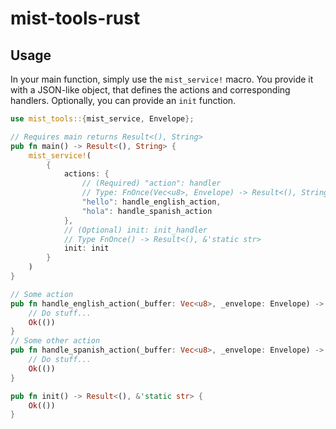 # mist-tools-rust

## Usage

In your main function, simply use the `mist_service!` macro. You provide it with a JSON-like
object, that defines the actions and corresponding handlers.
Optionally, you can provide an `init` function.

```rust
use mist_tools::{mist_service, Envelope};

// Requires main returns Result<(), String>
pub fn main() -> Result<(), String> {
    mist_service!(
        {
            actions: {
                // (Required) "action": handler
                // Type: FnOnce(Vec<u8>, Envelope) -> Result<(), String>
                "hello": handle_english_action,
                "hola": handle_spanish_action
            },
            // (Optional) init: init_handler
            // Type FnOnce() -> Result<(), &'static str>
            init: init
        }
    )
}

// Some action
pub fn handle_english_action(_buffer: Vec<u8>, _envelope: Envelope) -> Result<(), String> {
    // Do stuff...
    Ok(())
}
// Some other action
pub fn handle_spanish_action(_buffer: Vec<u8>, _envelope: Envelope) -> Result<(), String> {
    // Do stuff...
    Ok(())
}

pub fn init() -> Result<(), &'static str> {
    Ok(())
}
```
